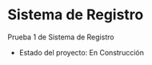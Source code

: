 <h1>Sistema de Registro</h1>
Prueba 1 de Sistema de Registro

- Estado del proyecto: En Construcción
